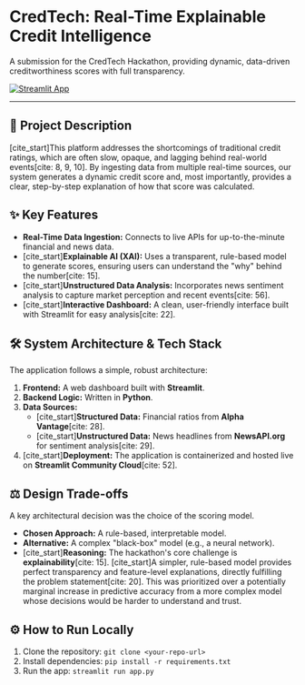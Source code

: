 # CredTech: Real-Time Explainable Credit Intelligence

A submission for the CredTech Hackathon, providing dynamic, data-driven creditworthiness scores with full transparency.

[![Streamlit App](https://static.streamlit.io/badges/streamlit_badge_black_white.svg)](YOUR_STREAMLIT_APP_URL_HERE)

---

## 🚀 Project Description

[cite_start]This platform addresses the shortcomings of traditional credit ratings, which are often slow, opaque, and lagging behind real-world events[cite: 8, 9, 10]. By ingesting data from multiple real-time sources, our system generates a dynamic credit score and, most importantly, provides a clear, step-by-step explanation of how that score was calculated.

## ✨ Key Features

-   **Real-Time Data Ingestion:** Connects to live APIs for up-to-the-minute financial and news data.
-   [cite_start]**Explainable AI (XAI):** Uses a transparent, rule-based model to generate scores, ensuring users can understand the "why" behind the number[cite: 15].
-   [cite_start]**Unstructured Data Analysis:** Incorporates news sentiment analysis to capture market perception and recent events[cite: 56].
-   [cite_start]**Interactive Dashboard:** A clean, user-friendly interface built with Streamlit for easy analysis[cite: 22].

## 🛠️ System Architecture & Tech Stack

The application follows a simple, robust architecture:

1.  **Frontend:** A web dashboard built with **Streamlit**.
2.  **Backend Logic:** Written in **Python**.
3.  **Data Sources:**
    -   [cite_start]**Structured Data:** Financial ratios from **Alpha Vantage**[cite: 28].
    -   [cite_start]**Unstructured Data:** News headlines from **NewsAPI.org** for sentiment analysis[cite: 29].
4.  [cite_start]**Deployment:** The application is containerized and hosted live on **Streamlit Community Cloud**[cite: 52].

## ⚖️ Design Trade-offs

A key architectural decision was the choice of the scoring model.

-   **Chosen Approach:** A rule-based, interpretable model.
-   **Alternative:** A complex "black-box" model (e.g., a neural network).
-   [cite_start]**Reasoning:** The hackathon's core challenge is **explainability**[cite: 15]. [cite_start]A simpler, rule-based model provides perfect transparency and feature-level explanations, directly fulfilling the problem statement[cite: 20]. This was prioritized over a potentially marginal increase in predictive accuracy from a more complex model whose decisions would be harder to understand and trust.

## ⚙️ How to Run Locally

1.  Clone the repository: `git clone <your-repo-url>`
2.  Install dependencies: `pip install -r requirements.txt`
3.  Run the app: `streamlit run app.py`